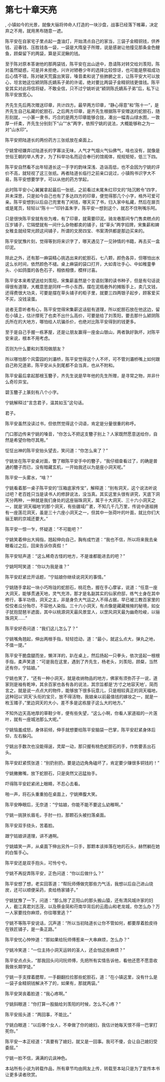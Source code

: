# 第七十章天亮
,  小镇如今的光景，就像大骊将帅命人打造的一块沙盘，战事已经落下帷幕，决定弃之不用，就用黑布随意一遮。
   陈平安在自家宅子里点起一盏油灯，开始清点自己的家当，三袋子金精铜钱，供养钱、迎春钱、压胜钱各一袋，一袋是大隋皇子所赠，说是感谢让他撞见那条金色鲤鱼，顾粲留下的两袋，算是买泥鳅的钱。
   至于陈对原本答谢他的那两袋钱，陈平安在出山途中，恳请陈对转交给刘羡阳，陈对虽然疑惑，可是并未拒绝，兴许对陋巷少年的选择比较惊讶，也可能是祭祖成功后心情不错，陈对破天荒露出笑容，嗓音柔和说了些肺腑之言，让陈平安大可以放心，坦言她这位颍阴陈氏嫡系子弟的许诺，绝对要比两袋子金精铜钱更值钱。陈平安其实对此将信将疑，不敢全信，只不过宁姚听说“颍阴陈氏嫡系子弟”后，私下让陈平安放宽心。
   齐先生先后两次赠送印章，共计四方。最早两方印章，“静心得意”和“陈十一”，是齐先生自己私藏的蛇胆石，之后两方印章，是齐先生根据陈平安赠送的蛇胆石，随形刻就，一小篆一隶书，巧合的是两方印章能够合拢，凑出一幅青山绿水图，一敦厚一纤柔，齐先生分别刻下“山”“水”两字，依照宁姚的说法，大概能够称之为一对“山水印”。
   陈平安把陆道长的两份药方三张纸放在桌面上。
   宁姚曾经嫌弃过陆道长的字寡淡无味，人气才气烟火气仙佛气，啥也没有，就像是世俗王朝的举人秀才，为了科举功名而迎合奉行的馆阁体，规规矩矩，低三下四。
   陈平安自然看不出年轻道长这一手字的韵味深浅、造诣高低，也不会因为宁姚的评价不高，就轻视了这三张纸。再者陆道长临行之前亲口说过，小镇购书识字大不易，陈平安想要学字，可以从他的药方学起，
   此时陈平安小心翼翼拿起最后一张纸，之前看过末尾朱红印文的“陆沉敕令”四字，并未深思，只是如今自己也有了多达四方的印章，便觉得那几个小字，格外可爱可亲。陈平安想到以后自己兜里有了闲钱，哪天买了书，归入家中私藏，然后在扉页或是尾页，轻轻以“陈十一”印钤盖朱字，陈平安一想到这个，就忍不住咧嘴乐呵。
   只是很快陈平安就有些为难，有了印章，就需要印泥。骑龙巷那间专门售卖糕点的压岁铺子，它隔壁就有一间什么杂物都卖的铺子，挂“草头”两字招牌，宋集薪和婢女稚圭就经常光顾这间铺子，所谓的文房四宝、书案清供都是那边买来的。
   陈平安犹豫片刻，觉得等到将来识字了，哪天遇见了一见钟情的书籍，再去买一盒印泥。
   除此之外，还有那一麻袋精心挑选出来的蛇胆石，七八颗，颜色各异，但哪怕出水这么长时间，依然颜色不褪。桌上麻袋的袋口打开，大如青壮手心、中如稚童拳头、小如鸽蛋的各色石子，相依相偎，模样讨喜。
   陈平安本来希望送给刘羡阳，宋集薪虽然是个言语刻薄的读书种子，但是有句话说得很有道理，大概意思是同样一件小东西，摆在泥瓶巷外的摊贩手上，卖几文钱，还得费很大功夫，可要是摆在草头铺子的柜子里，就要三四两银子起步，顾客爱买不买，没钱滚蛋。
   说者无意听者有心，陈平安觉得宋集薪这话挺有道理，所以蛇胆石放在他这边，留在小镇上，估计撑死了也卖不出什么高价，可要是给了刘羡阳，要去那什么颍阴陈氏所在的大地方，哪怕给人坑骗杀价，也绝对比陈平安得到的钱更多。
   至于是自己手握一栋茅屋，还是让朋友赢得一座金山银山，两者孰好孰坏，对陈平安来说，根本不用考虑。
   否则为什么要和刘羡阳做朋友？
   所以哪怕那个风雷园的刘灞桥，陈平安觉得这个人不坏，可不管刘灞桥嘴上如何跟自己称兄道弟，陈平安从头到尾都不会当真，也从不附和。
   陈平安最后拿起那根玉簪子，齐先生说是早年他的先生所赠，是寻常之物，并非什么奇珍异宝。
   碧玉簪子上篆刻有八个小字。
   宁姚解释过“言念君子，温其如玉”这句话。
   君子。
   陈平安虽然没读过书，但依然觉得这个词语，肯定是分量很重的称呼。
   门口那边传来宁姚的嗓音，“你怎么不把这支簪子别上？人家既然愿意送给你，自然是希望你物尽其用。”
   怔怔出神的陈平安抬头望去，笑问道：“你怎么来了？”
   宁姚坐在陈平安桌对面，瞥了眼陈平安手中的簪子，“我仔细查看过了，的确是普通的簪子而已，没有暗藏玄机，一开始我还以为是座小洞天呢。”
   陈平安一头雾水，“啥？”
   宁姚看着那一桌子陈平安的“压箱底家传宝”，解释道：“别有洞天，这个说法听说过吧？老百姓只当是读书人的修辞说法，没当真。其实这里头很有讲究，天底下洞天分两种，一种就是我们身处的这座骊珠洞天，属于十大洞天、三十六小洞天之一，就是‘洞天福地’的那个洞天，有些疆域广袤，不知几千几万里，传说中道祖拥有一座莲花洞天，虽是三十六座小洞天之一，但其中一张荷叶的叶面，就比你们大骊王朝的京城还要大。”
   陈平安一惊一乍，怀疑道：“不可能吧？”
   宁姚笑着伸出大拇指，翘起伸向自己，胸有成竹道：“我也不信，所以将来我去亲眼看过之后，回来告诉你真假！”
   陈平安轻声道：“这么稀奇古怪的地方，不是谁都能进去的吧？”
   宁姚呵呵笑道：“你以为我是谁？”
   陈平安赶紧岔开话题，“宁姑娘你继续说洞天的事情。”
   宁姚随手拿起一块小巧玲珑的蛇胆石，桃花色，握在手心摩挲，说道：“任意一座大洞天，能够贯通天地，灵气充沛，那才是名副其实的仙家府邸，练气士身在其中修行，事半功倍，洞天之主，非是身负大气运之人不得占据，早已被三教百家里的佼佼者瓜分殆尽，不容他人染指。三十六小洞天，有点像是藏藏掖掖的秘境，如女子犹抱琵琶半遮面，其中以桃源洞天最风景宜人，以罡风洞天最为幽奇险峻，以骊珠洞天……”
   陈平安好奇问道：“我们这儿怎么了？”
   宁姚嘴角翘起，伸出两根手指，轻轻捻动，道：“最小，就这么点大，弹丸之地，不值一提。”
   陈平安干脆盘腿而坐，懒洋洋的，趴在桌上，然后扬起一只拳头，依次竖起一根根手指，柔声笑道：“可是我在这里，遇到了齐先生，杨老头，刘羡阳，顾粲，当然还有你，宁姑娘。”
   宁姚也笑了，“还有一种小洞天，就是收纳物品的地方，佛家有须弥芥子一说，道家则是袖有乾坤，其余百家也各有各的说法，其宗旨都是‘方寸之地容天地’，简而言之，就是说一点点大的物件，能够放下很多玩意儿，只是相较真正的洞天福地，这种冠以‘洞天’头衔的宝贝，放不得活物，我娘亲以前最值钱的嫁妆之一，就是一枚玉镯子，”里边洞天的大小，差不多是这栋屋子这么大的地方。”
   不知外边天高地厚的草鞋少年，便有些失望，“这么小啊，你看人家道祖的一片莲叶，就有一座城池那么大呢。”
   宁姚恼羞成怒，身体前倾，伸手就想要给陈平安脑袋一巴掌，陈平安赶紧身体后仰，左右躲闪。
   宁姚出手数次也没能得逞，灵犀一动，那只握有桃色蛇胆石的手，作势要丢出石头。
   陈平安赶紧慌张道：“别扔别扔，要是边边角角磕坏了，肯定要少赚很多铜钱的！”
   宁姚撇撇嘴，放下蛇胆石，只是突然又迅猛抬手。
   吓得陈平安赶紧闭上眼睛，不忍心去看。
   啪一声，将石头重重拍在桌面上，宁姚捧腹大笑。
   陈平安睁眼后，无奈道：“宁姑娘，你能不能不要这么幼稚啊。”
   宁姚一挑狭长眉毛，手肘一扫，那颗石头被扫落桌面。
   陈平安双手挠头，苦着脸。
   跟宁姑娘讲道理，讲不通啊。
   宁姚嬉笑一声，从桌面下伸出另外一只手，那颗本该摔落在地的石头，赫然躺在她的白皙手心。
   陈平安还是双手抱头，可怜兮兮。
   宁姚不再捉弄陈平安，正色问道：“你以后做什么？”
   陈平安想了想，老实回答道：“帮阮师傅做完那些力气活，我想以后自己进山烧炭，还可以顺便采药，卖给杨家铺子。”
   宁姚犹豫了一下，问道：“那么除了正阳山的那头搬山猿，还有清风城许家的妇人，截江真君刘志茂，以及蔡金简和苻南华背后的云霞山和老龙城，你怎么办？万一人家要找你麻烦，你往哪里逃？”
   宁姚不等陈平安说话，沉声道：“所以当初陆道长让你不管如何，都要厚着脸皮待在铁匠铺子，是一条正路。”
   陈平安忧心忡忡道：“那如果给阮师傅惹来一大串麻烦，怎么办？”
   宁姚冷笑道：“一位主持小洞天运转的圣人，还会怕这些麻烦？”
   陈平安点点头，“那我回头问问阮师傅，先把所有实情告诉他，看他还愿不愿意收我做长期学徒。”
   宁姚一手支撑着腮帮，一手翻翻捡捡那些蛇胆石，道：“在小镇这里，没有什么是一袋子金精铜钱解决不了的，如果有，那就两袋。”
   陈平安哭丧着脸道：“我心疼啊。”
   宁姚斜眼道：“你打算一股脑给刘羡阳的时候，怎么不心疼？”
   陈平安摇头道：“两回事，不能比。”
   宁姚白眼道：“以后哪个女人，不幸做了你的媳妇，我估计她每天恨不得一巴掌打死你。”
   陈平安一本正经道：“真要有了媳妇，就又是一回事。我可不傻，会让自己媳妇受委屈。”
   宁姚一脸不信，满满的讥讽神色。
  本站所有小说为转载作品，所有章节均由网友上传，转载至本站只是为了宣传本书让更多读者欣赏。